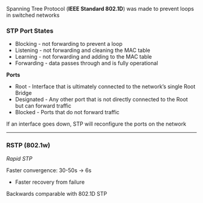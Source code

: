 Spanning Tree Protocol (**IEEE Standard 802.1D**) was made to prevent loops in switched networks

### STP Port States
- Blocking - not forwarding to prevent a loop
- Listening - not forwarding and cleaning the MAC table
- Learning - not forwarding and adding to the MAC table
- Forwarding - data passes through and is fully operational

**Ports**
- Root - Interface that is ultimately connected to the network’s single Root Bridge
- Designated - Any other port that is not directly connected to the Root but can forward traffic 
- Blocked - Ports that do not forward traffic

If an interface goes down, STP will reconfigure the ports on the network

---
### RSTP (802.1w)
*Rapid STP*

Faster convergence: 30-50s -> 6s
- Faster recovery from failure

Backwards comparable with 802.1D STP